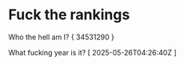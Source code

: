 # Fuck the rankings

Who the hell am I?
{ 34531290 }

What fucking year is it?
[ 2025-05-26T04:26:40Z ]
